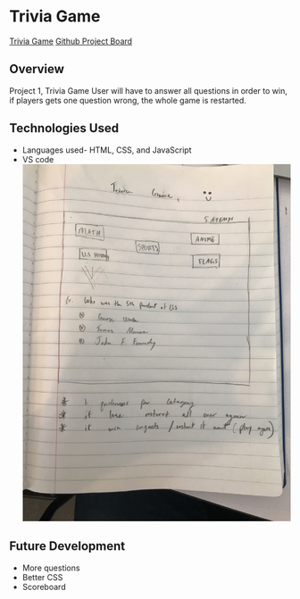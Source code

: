 # Trivia Game

[Trivia Game](https://pages.git.generalassemb.ly/drodriguez28/project-1/)
[Github Project Board](https://git.generalassemb.ly/drodriguez28/project-1/projects/1)

## Overview
Project 1, Trivia Game 
User will have to answer all questions in order to win, if players gets one question wrong, the whole game is restarted.  


## Technologies Used 
- Languages used- HTML, CSS, and JavaScript 
- VS code
![wire](/wireframe.jpg)


## Future Development 
- More questions 
- Better CSS 
- Scoreboard
